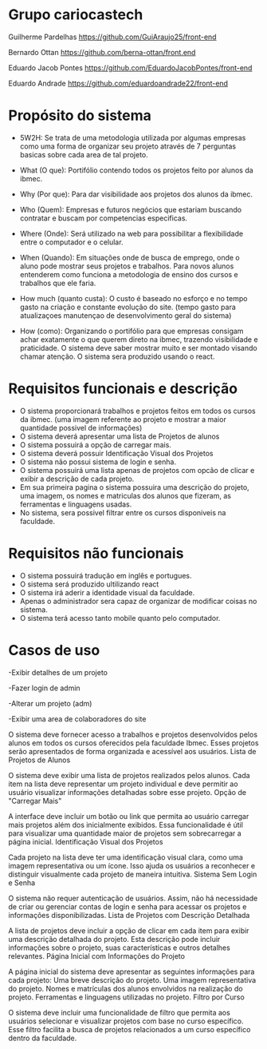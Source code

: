 # Grupo cariocastech
Guilherme Pardelhas https://github.com/GuiAraujo25/front-end

Bernardo Ottan  https://github.com/berna-ottan/front.end

Eduardo Jacob Pontes https://github.com/EduardoJacobPontes/front-end

Eduardo Andrade https://github.com/eduardoandrade22/front-end

# Propósito do sistema
- 5W2H:
Se trata de uma metodologia utilizada por algumas empresas como uma forma de organizar seu projeto através de 7 perguntas basicas sobre cada area de tal projeto.

- What (O que):
   Portifólio contendo todos os projetos feito por alunos da ibmec.

- Why (Por que):
   Para dar visibilidade aos projetos dos alunos da ibmec.

- Who (Quem):
   Empresas e futuros negócios que estariam buscando contratar e buscam por competencias especificas.

- Where (Onde):
   Será utilizado na web para possibilitar a flexibilidade entre o computador e o celular.

- When (Quando):
   Em situações onde de busca de emprego, onde o aluno pode mostrar seus projetos e trabalhos. Para novos alunos entenderem como funciona a metodologia de ensino dos cursos e trabalhos que ele faria.

- How much (quanto custa):
   O custo é baseado no esforço e no tempo gasto na criação e constante evolução do site. (tempo gasto para atualizaçoes manutençao de desenvolvimento geral do sistema)

- How (como):
   Organizando o portifólio para que empresas consigam achar exatamente o que querem direto na ibmec, trazendo visibilidade e praticidade. O sistema deve saber mostrar muito e ser montado visando chamar atenção. O sistema sera produzido usando o react.



# Requisitos funcionais e descrição
- O sistema proporcionará trabalhos e projetos feitos em todos os cursos da ibmec.
  (uma imagem referente ao projeto e mostrar a maior quantidade possivel de informações)
- O sistema deverá apresentar uma lista de Projetos de alunos
- O sistema possuirá a opção de carregar mais.
- O sistema deverá possuir Identificação Visual dos Projetos
- O sistema não possui sistema de login e senha.
- O sistema possuirá uma lista apenas de projetos com opcão de clicar e exibir a descrição de cada projeto.
- Em sua primeira pagina o sistema possuira uma descrição do projeto, uma imagem, os nomes e matriculas dos alunos que fizeram, as 
 ferramentas e linguagens usadas.
- No sistema, sera possivel filtrar entre os cursos disponiveis na faculdade.
  
# Requisitos não funcionais 
- O sistema possuirá tradução em inglês e portugues.
- O sistema será produzido ultilizando react
- O sistema irá aderir a identidade visual da faculdade.
- Apenas o administrador sera capaz de organizar de modificar coisas no sistema.
- O sistema terá acesso tanto mobile quanto pelo computador.


# Casos de uso
-Exibir detalhes de um projeto 

-Fazer login de admin

-Alterar um projeto  (adm)

-Exibir uma area de colaboradores do site
















O sistema deve fornecer acesso a trabalhos e projetos desenvolvidos pelos alunos em todos os cursos oferecidos pela faculdade Ibmec. Esses projetos serão apresentados de forma organizada e acessível aos usuários.
Lista de Projetos de Alunos

O sistema deve exibir uma lista de projetos realizados pelos alunos. Cada item na lista deve representar um projeto individual e deve permitir ao usuário visualizar informações detalhadas sobre esse projeto.
Opção de "Carregar Mais"

A interface deve incluir um botão ou link que permita ao usuário carregar mais projetos além dos inicialmente exibidos. Essa funcionalidade é útil para visualizar uma quantidade maior de projetos sem sobrecarregar a página inicial.
Identificação Visual dos Projetos

Cada projeto na lista deve ter uma identificação visual clara, como uma imagem representativa ou um ícone. Isso ajuda os usuários a reconhecer e distinguir visualmente cada projeto de maneira intuitiva.
Sistema Sem Login e Senha

O sistema não requer autenticação de usuários. Assim, não há necessidade de criar ou gerenciar contas de login e senha para acessar os projetos e informações disponibilizadas.
Lista de Projetos com Descrição Detalhada

A lista de projetos deve incluir a opção de clicar em cada item para exibir uma descrição detalhada do projeto. Esta descrição pode incluir informações sobre o projeto, suas características e outros detalhes relevantes.
Página Inicial com Informações do Projeto

A página inicial do sistema deve apresentar as seguintes informações para cada projeto:
Uma breve descrição do projeto.
Uma imagem representativa do projeto.
Nomes e matrículas dos alunos envolvidos na realização do projeto.
Ferramentas e linguagens utilizadas no projeto.
Filtro por Curso

O sistema deve incluir uma funcionalidade de filtro que permita aos usuários selecionar e visualizar projetos com base no curso específico. Esse filtro facilita a busca de projetos relacionados a um curso específico dentro da faculdade.
